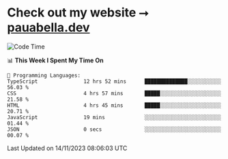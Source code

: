 # Check out my website ⭢ [pauabella.dev](https://pauabella.dev)

<!--START_SECTION:waka-->
![Code Time](http://img.shields.io/badge/Code%20Time-2%2C670%20hrs%201%20min-blue)

📊 **This Week I Spent My Time On** 

```text
💬 Programming Languages: 
TypeScript               12 hrs 52 mins      ██████████████░░░░░░░░░░░   56.03 % 
CSS                      4 hrs 57 mins       █████░░░░░░░░░░░░░░░░░░░░   21.58 % 
HTML                     4 hrs 45 mins       █████░░░░░░░░░░░░░░░░░░░░   20.71 % 
JavaScript               19 mins             ░░░░░░░░░░░░░░░░░░░░░░░░░   01.44 % 
JSON                     0 secs              ░░░░░░░░░░░░░░░░░░░░░░░░░   00.07 % 
```


 Last Updated on 14/11/2023 08:06:03 UTC
<!--END_SECTION:waka-->
